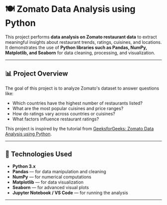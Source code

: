 # 🍽️ Zomato Data Analysis using Python

This project performs **data analysis on Zomato restaurant data** to extract meaningful insights about restaurant trends, ratings, cuisines, and locations.  
It demonstrates the use of **Python libraries such as Pandas, NumPy, Matplotlib, and Seaborn** for data cleaning, processing, and visualization.

---

## 📊 Project Overview

The goal of this project is to analyze Zomato's dataset to answer questions like:
- Which countries have the highest number of restaurants listed?
- What are the most popular cuisines and price ranges?
- How do ratings vary across countries or cuisines?
- What factors influence restaurant ratings?

This project is inspired by the tutorial from [GeeksforGeeks: Zomato Data Analysis using Python](https://www.geeksforgeeks.org/data-science/zomato-data-analysis-using-python/).

---

## 🧰 Technologies Used

- **Python 3.x**
- **Pandas** — for data manipulation and cleaning  
- **NumPy** — for numerical computations  
- **Matplotlib** — for data visualization  
- **Seaborn** — for advanced visual plots  
- **Jupyter Notebook / VS Code** — for running the analysis

---
